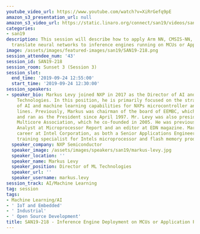 ```yaml
---
youtube_video_url: https://www.youtube.com/watch?v=XiRrGefq9pE
amazon_s3_presentation_url: null
amazon_s3_video_url: https://static.linaro.org/connect/san19/videos/san19-218.mp4
categories:
- san19
description: This session will describe how to apply Arm NN, CMSIS-NN, and GLOW to
  translate neural networks to inference engines running on MCUs or Application Processors.
image: /assets/images/featured-images/san19/SAN19-218.png
session_attendee_num: '43'
session_id: SAN19-218
session_room: Sunset 3 (Session 3)
session_slot:
  end_time: '2019-09-24 12:55:00'
  start_time: '2019-09-24 12:30:00'
session_speakers:
- speaker_bio: Markus Levy joined NXP in 2017 as the Director of AI and Machine Learning
    Technologies. In this position, he is primarily focused on the strategy and marketing
    of AI and machine learning capabilities for NXPs microcontroller and i.MX product
    lines. Previously, Markus was chairman of the board of EEMBC, which he founded
    and ran as the President since April 1997. Mr. Levy was also president of the
    Multicore Association, which he co-founded in 2005. He was previously a Senior
    Analyst at Microprocessor Report and an editor at EDN magazine. Markus began his
    career at Intel Corporation, as both a Senior Applications Engineer and customer
    training specialist for Intels microprocessor and flash memory products.
  speaker_company: NXP Semiconductor
  speaker_image: /assets/images/speakers/san19/markus-levy.jpg
  speaker_location: ''
  speaker_name: Markus Levy
  speaker_position: Director of ML Technologies
  speaker_url: ''
  speaker_username: markus.levy
session_track: AI/Machine Learning
tag: session
tags:
- Machine Learning/AI
- ' IoT and Embedded'
- ' Industrial'
- ' Open Source Development'
title: SAN19-218 - Inference Engine Deployment on MCUs or Application Processors
---
```

